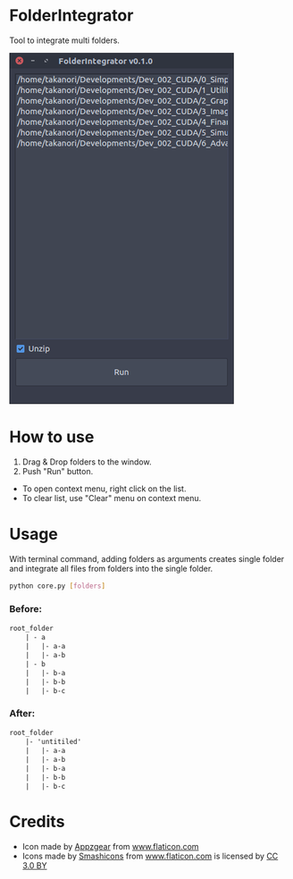 # FolderIntegrator
Tool to integrate multi folders.

![](doc/images/gui.png)

# How to use

1. Drag & Drop folders to the window.
2. Push "Run" button.

- To open context menu, right click on the list.
- To clear list, use "Clear" menu on context menu.

# Usage

With terminal command, adding folders as arguments creates single folder and integrate all files from folders into the single folder.

```bash
python core.py [folders]
```

### Before:
```
root_folder
    | - a
    |   |- a-a
    |   |- a-b
    | - b
    |   |- b-a
    |   |- b-b
    |   |- b-c
```

### After:
```
root_folder
    |- 'untitiled'
    |   |- a-a
    |   |- a-b
    |   |- b-a
    |   |- b-b
    |   |- b-c
```

# Credits

- Icon made by [Appzgear](https://www.flaticon.com/authors/appzgear) from www.flaticon.com 
- Icons made by [Smashicons](https://www.flaticon.com/authors/smashicons) from www.flaticon.com is licensed by [CC 3.0 BY](http://creativecommons.org/licenses/by/3.0/)